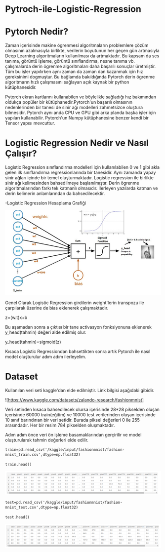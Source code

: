 # Pytroch-ile-Logistic-Regression

# Pytorch Nedir?

Zaman içerisinde makine ögrenmesi algoritmaların problemlere çözüm olmasının azalmasıyla birlikte, verilerin boyutunun her geçen gün artmasıyla 
Deep Learning algoritmaların kullanılması da artmaktadır. Bu kapsam da ses tanıma, görüntü işleme, görüntü sınıflandırma, nesne tanıma vb. çalışmalarda 
derin ögrenme algoritmaları daha başarılı sonuçlar üretmiştir. Tüm bu işler yapılırken aynı zaman da zaman dan kazanmak için hız gereksinimi dogmuştur.
Bu bağlamda bakıldığında Pytorch derin ögrenme algoritmarın hızlı çalışmasını sağlayan açık kaynak bir python kütüphanesidir.

Pytorch ekran kartlarını kullanabilen ve böylelikle sağladığı hız bakımından oldukça popüler bir kütüphanedir.Pytorch'un başarılı olmasının nedenlerinden
bir tanesi de sinir ağı modelleri zahmetsizce oluştura bilmesidir. Pytorch aynı anda CPU ve GPU gibi arka planda başka işler için yapıları kullanabilir.
Pytorch'un Numpy kütüphanesine benzer kendi bir Tensor yapısı mevcuttur.


# Logistic Regression Nedir ve Nasıl Çalışır?

Logistic Regression sınıflandırma modelleri için kullanılabilen 0 ve 1 gibi akla gelen ilk sınıflandırma regressionlarında bir tanesidir. Aynı zamanda
yapay sinir ağları içinde bir temel oluşturmaktadır. Logistic regression ile birlikte sinir ağı kelimesinden bahsedilmeye başlanılmıştır. Derin ögrenme 
algoritmalarından farkı tek katmanlı olmasıdır. İlerleyen yazılarda katman ve derin kelimerin anlamlarından da bahsedilecektir.

  -Logistic Regression Hesaplama Grafiği
     
 <img src="logistic_regression_image_2.png">

Genel Olarak Logistic Regression girdilerin weight'lerin transpozu ile çarpılarak üzerine de bias eklenerek çalışmaktadır. 

z=(w.t)x+b

Bu aşamadan sonra a çıktısı bir tane activasyon fonksiyonuna eklenerek y_head(tahmin) değeri alde edilmiş olur.

y_head(tahmin)=sigmoid(z)

Kısaca Logistic Regressiondan bahsettikten sonra artık Pytorch ile nasıl model oluşturulur adım adım ilerleyelim.

# Dataset

Kullanılan veri seti kaggle'dan elde edilmiştir. Link bilgisi aşağıdaki gibidir.

![https://www.kaggle.com/datasets/zalando-research/fashionmnist]

Veri setinden kısaca bahsedilecek olursa içerisinde 28*28 pikselden oluşan içerisinde 60000 train(eğitim) ve 10000 test verilerinden oluşan
içerisinde 10 sınıf barındırıan bir veri setidir. Burada piksel değerleri 0 ile 255 arasındadır. Her bir resim 784 pikselden oluşmaktadır.

Adım adım önce veri ön işleme basamaklarından gerçirilir ve model oluşturularak tahmin değerleri elde edilir.

    train=pd.read_csv('/kaggle/input/fashionmnist/fashion-mnist_train.csv',dtype=np.float32) 
    
    train.head()
    
 <img src="src1.png">
 
    test=pd.read_csv('/kaggle/input/fashionmnist/fashion-mnist_test.csv',dtype=np.float32)
    
    test.head()
    
 <img src="src2.png">    
